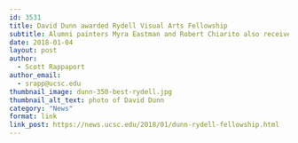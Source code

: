 ```yaml
---
id: 3531
title: David Dunn awarded Rydell Visual Arts Fellowship
subtitle: Alumni painters Myra Eastman and Robert Chiarito also receive $20,000 grants as new Rydell Fellows
date: 2018-01-04
layout: post
author:
  - Scott Rappaport
author_email:
  - srapp@ucsc.edu
thumbnail_image: dunn-350-best-rydell.jpg
thumbnail_alt_text: photo of David Dunn
category: "News"
format: link
link_post: https://news.ucsc.edu/2018/01/dunn-rydell-fellowship.html
---
```

